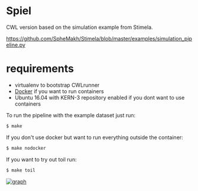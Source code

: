 # Spiel

CWL version based on the simulation example from Stimela.

https://github.com/SpheMakh/Stimela/blob/master/examples/simulation_pipeline.py


# requirements

* virtualenv to bootstrap CWLrunner
* [Docker](https://www.docker.com/) if you want to run containers
* Ubuntu 16.04 with KERN-3 repository enabled if you dont want to use containers

To run the pipeline with the example dataset just run:
```bash
$ make
```

If you don't use docker but want to run everything outside the container:
```bash
$ make nodocker
```

If you want to try out toil run:
```bash
$ make toil
```

[![graph](https://raw.githubusercontent.com/gijzelaerr/spiel/master/spiel.png)](https://view.commonwl.org/workflows/github.com/gijzelaerr/spiel/blob/master/spiel.cwl) 

